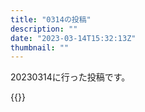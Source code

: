 ```yaml
---
title: "0314の投稿"
description: ""
date: "2023-03-14T15:32:13Z"
thumbnail: ""
---
```

20230314に行った投稿です。
<!--more-->
{{<othersns text="セールで買った逆転裁判6をプレイ<br/>大逆転裁判積んでるけど<br/>大逆転裁判、PCでやってるせいかわからないけどなんかテンポが悪い気がしてなあ<br/>ああ、見る場所が増えたからってのもあるか" url="https://qunagi.qunagi.net/notice/ATauvyMu1VCz41HeTI" screenname="jme/k.h" date="2023-03-14T04:01:16.000Z">}}

